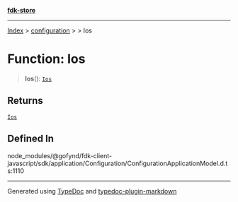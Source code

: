 [**fdk-store**](../../../README.md)
***

[Index](../../../API.md) > [configuration](../../README.md) > [<internal>](../README.md) > Ios

# Function: Ios

> **Ios**(): [`Ios`](../type-aliases/type-alias.Ios.md)

## Returns

[`Ios`](../type-aliases/type-alias.Ios.md)

## Defined In

node\_modules/@gofynd/fdk-client-javascript/sdk/application/Configuration/ConfigurationApplicationModel.d.ts:1110

***
Generated using [TypeDoc](https://typedoc.org/) and [typedoc-plugin-markdown](https://www.npmjs.com/package/typedoc-plugin-markdown)
